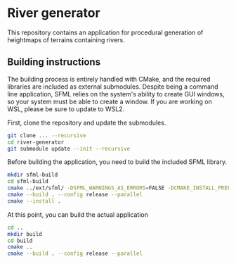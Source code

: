 # River generator
This repository contains an application for procedural generation of heightmaps of
terrains containing rivers.

## Building instructions
The building process is entirely handled with CMake, and the required libraries are
included as external submodules. Despite being a command line application, SFML relies
on the system's ability to create GUI windows, so your system must be able to create a
window. If you are working on WSL, please be sure to update to WSL2.  

First, clone the repository and update the submodules.
```sh
git clone ... --recursive
cd river-generator
git submodule update --init --recursive
```

Before building the application, you need to build the included SFML library.
```sh
mkdir sfml-build
cd sfml-build
cmake ../ext/sfml/ -DSFML_WARNINGS_AS_ERRORS=FALSE -DCMAKE_INSTALL_PREFIX=./install
cmake --build . --config release --parallel
cmake --install .
```

At this point, you can build the actual application
```sh
cd ..
mkdir build
cd build
cmake ..
cmake --build . --config release --parallel
```
